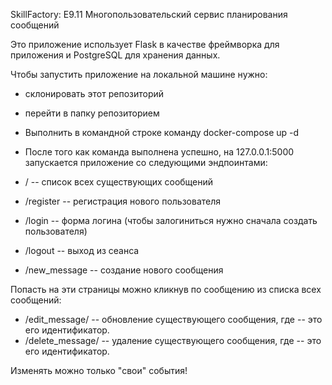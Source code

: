 SkillFactory: E9.11 Многопользовательский сервис планирования сообщений

Это приложение использует Flask в качестве фреймворка для приложения и PostgreSQL для хранения данных.

Чтобы запустить приложение на локальной машине нужно:

* склонировать этот репозиторий
* перейти в папку репозиторием
* Выполнить в командной строке команду docker-compose up -d
* После того как команда выполнена успешно, на 127.0.0.1:5000 запускается приложение со следующими эндпоинтами:

* / -- список всех существующих сообщений
* /register -- регистрация нового пользователя
* /login -- форма логина (чтобы залогиниться нужно сначала создать пользователя)
* /logout -- выход из сеанса
* /new_message -- создание нового сообщения

Попасть на эти страницы можно кликнув по сообщению из списка всех сообщений: 
* /edit_message/<id> -- обновление существующего сообщения, где <id> -- это его идентификатор.
* /delete_message/<id> -- удаление существующего сообщения, где <id> -- это его идентификатор.

Изменять можно только "свои" события!